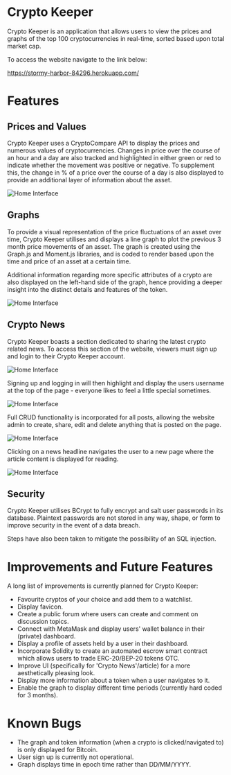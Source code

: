 # Crypto Keeper
Crypto Keeper is an application that allows users to view the prices and graphs of the top 100 cryptocurrencies in real-time, sorted based upon total market cap.

To access the website navigate to the link below:

https://stormy-harbor-84296.herokuapp.com/

# Features

## Prices and Values
Crypto Keeper uses a CryptoCompare API to display the prices and numerous values of cryptocurrencies. Changes in price over the course of an hour and a day are also tracked and highlighted in either green or red to indicate whether the movement was positive or negative. To supplement this, the change in % of a price over the course of a day is also displayed to provide an additional layer of information about the asset.

![Home Interface](https://raw.githubusercontent.com/jtabba/CryptoKeeper/main/public/documentation/home.jpg)

## Graphs
To provide a visual representation of the price fluctuations of an asset over time, Crypto Keeper utilises and displays a line graph to plot the previous 3 month price movements of an asset. The graph is created using the Graph.js and Moment.js libraries, and is coded to render based upon the time and price of an asset at a certain time.

Additional information regarding more specific attributes of a crypto are also displayed on the left-hand side of the graph, hence providing a deeper insight into the distinct details and features of the token.

![Home Interface](https://raw.githubusercontent.com/jtabba/CryptoKeeper/main/public/documentation/graph.jpg)

## Crypto News

Crypto Keeper boasts a section dedicated to sharing the latest crypto related news. To access this section of the website, viewers must sign up and login to their Crypto Keeper account.

![Home Interface](https://raw.githubusercontent.com/jtabba/CryptoKeeper/main/public/documentation/news.jpg)

Signing up and logging in will then highlight and display the users username at the top of the page - everyone likes to feel a little special sometimes.

![Home Interface](https://raw.githubusercontent.com/jtabba/CryptoKeeper/main/public/documentation/loggedin.jpg)

Full CRUD functionality is incorporated for all posts, allowing the website admin to create, share, edit and delete anything that is posted on the page.

![Home Interface](https://raw.githubusercontent.com/jtabba/CryptoKeeper/main/public/documentation/login.jpg)

Clicking on a news headline navigates the user to a new page where the article content is displayed for reading.

![Home Interface](https://raw.githubusercontent.com/jtabba/CryptoKeeper/main/public/documentation/article.jpg)

## Security

Crypto Keeper utilises BCrypt to fully encrypt and salt user passwords in its database. Plaintext passwords are not stored in any way, shape, or form to improve security in the event of a data breach.

Steps have also been taken to mitigate the possibility of an SQL injection.

# Improvements and Future Features

A long list of improvements is currently planned for Crypto Keeper:

- Favourite cryptos of your choice and add them to a watchlist.
- Display favicon.
- Create a public forum where users can create and comment on discussion topics.
- Connect with MetaMask and display users' wallet balance in their (private) dashboard.
- Display a profile of assets held by a user in their dashboard.
- Incorporate Solidity to create an automated escrow smart contract which allows users to trade ERC-20/BEP-20 tokens OTC.
- Improve UI (specifically for 'Crypto News'/article) for a more aesthetically pleasing look.
- Display more information about a token when a user navigates to it.
- Enable the graph to display different time periods (currently hard coded for 3 months).

# Known Bugs
- The graph and token information (when a crypto is clicked/navigated to) is only displayed for Bitcoin.
- User sign up is currently not operational.
- Graph displays time in epoch time rather than DD/MM/YYYY.



